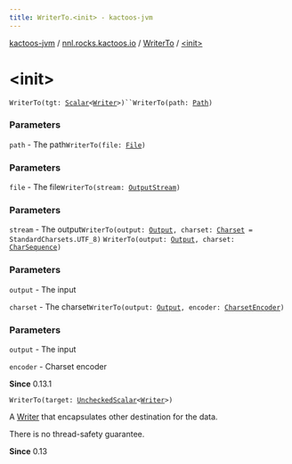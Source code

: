 ```yaml
---
title: WriterTo.<init> - kactoos-jvm
---
```


[kactoos-jvm](../../index.html) / [nnl.rocks.kactoos.io](../index.html) / [WriterTo](index.html) / [&lt;init&gt;](./-init-.html)

# &lt;init&gt;

`WriterTo(tgt: `[`Scalar`](../../nnl.rocks.kactoos/-scalar/index.html)`<`[`Writer`](http://docs.oracle.com/javase/8/docs/api/java/io/Writer.html)`>)``WriterTo(path: `[`Path`](http://docs.oracle.com/javase/8/docs/api/java/nio/file/Path.html)`)`

### Parameters

`path` - The path`WriterTo(file: `[`File`](http://docs.oracle.com/javase/8/docs/api/java/io/File.html)`)`

### Parameters

`file` - The file`WriterTo(stream: `[`OutputStream`](http://docs.oracle.com/javase/8/docs/api/java/io/OutputStream.html)`)`

### Parameters

`stream` - The output`WriterTo(output: `[`Output`](../../nnl.rocks.kactoos/-output/index.html)`, charset: `[`Charset`](http://docs.oracle.com/javase/8/docs/api/java/nio/charset/Charset.html)` = StandardCharsets.UTF_8)`
`WriterTo(output: `[`Output`](../../nnl.rocks.kactoos/-output/index.html)`, charset: `[`CharSequence`](https://kotlinlang.org/api/latest/jvm/stdlib/kotlin/-char-sequence/index.html)`)`

### Parameters

`output` - The input

`charset` - The charset`WriterTo(output: `[`Output`](../../nnl.rocks.kactoos/-output/index.html)`, encoder: `[`CharsetEncoder`](http://docs.oracle.com/javase/8/docs/api/java/nio/charset/CharsetEncoder.html)`)`

### Parameters

`output` - The input

`encoder` - Charset encoder

**Since**
0.13.1

`WriterTo(target: `[`UncheckedScalar`](../../nnl.rocks.kactoos.scalar/-unchecked-scalar/index.html)`<`[`Writer`](http://docs.oracle.com/javase/8/docs/api/java/io/Writer.html)`>)`

A [Writer](http://docs.oracle.com/javase/8/docs/api/java/io/Writer.html) that encapsulates other destination for the data.

There is no thread-safety guarantee.

**Since**
0.13

